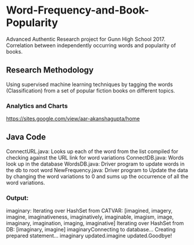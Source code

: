 # Word-Frequency-and-Book-Popularity
Advanced Authentic Research project for Gunn High School 2017. Correlation between independently occurring words and popularity of books.

## Research Methodology
Using supervised machine learning techniques by tagging the words (Classification) from a set of popular fiction books on different topics. 

### Analytics and Charts 
https://sites.google.com/view/aar-akanshagupta/home

## Java Code
ConnectURL.java: Looks up each of the word from the list compiled for checking against the URL link for word variations
ConnectDB.java: Words look up in the database
WordsDB.java: Driver program to update words in the db to root word
NewFrequency.java: Driver program to Update the  data by changing the word variations to 0 and sums up the occurrence of all the word variations.
### Output:
imaginary: Iterating over HashSet from CATVAR: [imagined, imagery, imagine, imaginativeness, imaginatively, imaginable, imagism, image, imaginary, imagination, imaging, imaginative]
Iterating over HashSet from DB: [imaginary, imagine]
imaginaryConnecting to database...
Creating prepared statement...
imaginary updated.imagine updated.Goodbye!
